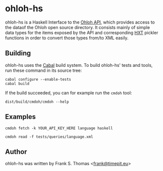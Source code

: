 ohloh-hs
========

ohloh-hs is a Haskell Interface to the [Ohloh API][], which provides access
to the dataof the Ohloh open source directory. It consists mainly of simple
data types for the items exposed by the API and corresponding [HXT][]
pickler functions in order to convert those types from/to XML easily.

[Ohloh API]: http://meta.ohloh.net/getting_started/
[HXT]: http://www.fh-wedel.de/~si/HXmlToolbox/

Building
--------

ohloh-hs uses the [Cabal](http://www.haskell.org/cabal/) build system.
To build ohloh-hs' tests and tools, run these command in its source tree:

    cabal configure --enable-tests
    cabal build

If the build succeeded, you can for example run the `cmdoh` tool:

    dist/build/cmdoh/cmdoh --help

Examples
--------

    cmdoh fetch -k YOUR_API_KEY_HERE language haskell

    cmdoh read -f tests/queries/language.xml


Author
------

ohloh-hs was written by Frank S. Thomas <<frank@timepit.eu>>
